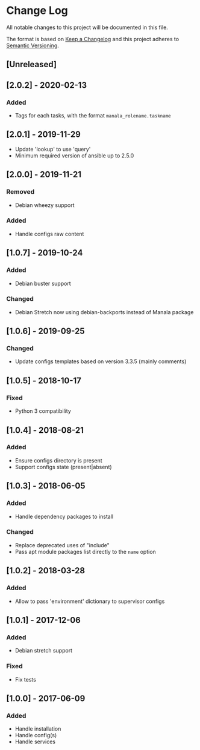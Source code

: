 # Change Log
All notable changes to this project will be documented in this file.

The format is based on [Keep a Changelog](http://keepachangelog.com/)
and this project adheres to [Semantic Versioning](http://semver.org/).

## [Unreleased]

## [2.0.2] - 2020-02-13
### Added
- Tags for each tasks, with the format `manala_rolename.taskname`

## [2.0.1] - 2019-11-29
- Update 'lookup' to use 'query'
- Minimum required version of ansible up to 2.5.0

## [2.0.0] - 2019-11-21
### Removed
- Debian wheezy support

### Added
- Handle configs raw content

## [1.0.7] - 2019-10-24
### Added
- Debian buster support

### Changed
- Debian Stretch now using debian-backports instead of Manala package

## [1.0.6] - 2019-09-25
### Changed
- Update configs templates based on version 3.3.5 (mainly comments)

## [1.0.5] - 2018-10-17
### Fixed
- Python 3 compatibility

## [1.0.4] - 2018-08-21
### Added
- Ensure configs directory is present
- Support configs state (present|absent)

## [1.0.3] - 2018-06-05
### Added
- Handle dependency packages to install

### Changed
- Replace deprecated uses of "include"
- Pass apt module packages list directly to the `name` option

## [1.0.2] - 2018-03-28
### Added
- Allow to pass 'environment' dictionary to supervisor configs

## [1.0.1] - 2017-12-06
### Added
- Debian stretch support

### Fixed
- Fix tests

## [1.0.0] - 2017-06-09
### Added
- Handle installation
- Handle config(s)
- Handle services
